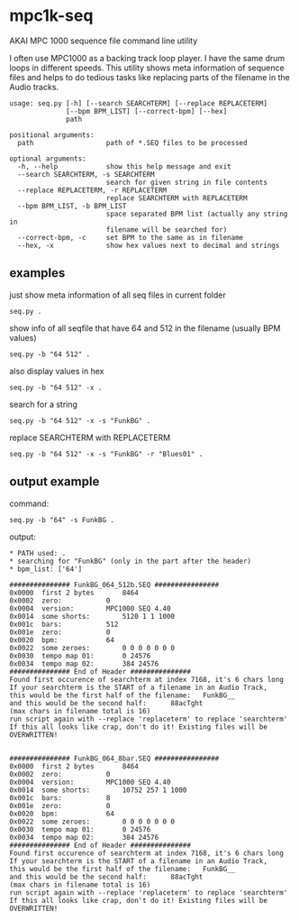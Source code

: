 # mpc1k-seq
AKAI MPC 1000 sequence file command line utility

I often use MPC1000 as a backing track loop player. I have the same drum loops in different speeds. This utility shows meta information of sequence files and helps to do tedious tasks like replacing parts of the filename in the Audio tracks.

```
usage: seq.py [-h] [--search SEARCHTERM] [--replace REPLACETERM]
              [--bpm BPM_LIST] [--correct-bpm] [--hex]
              path

positional arguments:
  path                  path of *.SEQ files to be processed

optional arguments:
  -h, --help            show this help message and exit
  --search SEARCHTERM, -s SEARCHTERM
                        search for given string in file contents
  --replace REPLACETERM, -r REPLACETERM
                        replace SEARCHTERM with REPLACETERM
  --bpm BPM_LIST, -b BPM_LIST
                        space separated BPM list (actually any string in
                        filename will be searched for)
  --correct-bpm, -c     set BPM to the same as in filename
  --hex, -x             show hex values next to decimal and strings
```

## examples

just show meta information of all seq files in current folder
```
seq.py .
```

show info of all seqfile that have 64 and 512 in the filename (usually BPM values)
```
seq.py -b "64 512" .
```
also display values in hex
```
seq.py -b "64 512" -x .
```
search for a string
```
seq.py -b "64 512" -x -s "FunkBG" .
```
replace SEARCHTERM with REPLACETERM
```
seq.py -b "64 512" -x -s "FunkBG" -r "Blues01" .
```


## output example

command:

```
seq.py -b "64" -s FunkBG .
```

output:

```
* PATH used: .
* searching for "FunkBG" (only in the part after the header)
* bpm_list:	['64']

############### FunkBG_064_512b.SEQ ################
0x0000	first 2 bytes		8464
0x0002	zero:			0
0x0004	version:		MPC1000 SEQ 4.40
0x0014	some shorts:		5120 1 1 1000
0x001c	bars:			512
0x001e	zero:			0
0x0020	bpm:			64
0x0022	some zeroes:		0 0 0 0 0 0 0
0x0030	tempo map 01:		0 24576
0x0034	tempo map 02:		384 24576
############### End of Header ###############
Found first occurence of searchterm at index 7168, it's 6 chars long
If your searchterm is the START of a filename in an Audio Track,
this would be the first half of the filename:	FunkBG__
and this would be the second half:		88acTght
(max chars in filename total is 16)
run script again with --replace 'replaceterm' to replace 'searchterm'
If this all looks like crap, don't do it! Existing files will be OVERWRITTEN!


############### FunkBG_064_8bar.SEQ ################
0x0000	first 2 bytes		8464
0x0002	zero:			0
0x0004	version:		MPC1000 SEQ 4.40
0x0014	some shorts:		10752 257 1 1000
0x001c	bars:			8
0x001e	zero:			0
0x0020	bpm:			64
0x0022	some zeroes:		0 0 0 0 0 0 0
0x0030	tempo map 01:		0 24576
0x0034	tempo map 02:		384 24576
############### End of Header ###############
Found first occurence of searchterm at index 7168, it's 6 chars long
If your searchterm is the START of a filename in an Audio Track,
this would be the first half of the filename:	FunkBG__
and this would be the second half:		88acTght
(max chars in filename total is 16)
run script again with --replace 'replaceterm' to replace 'searchterm'
If this all looks like crap, don't do it! Existing files will be OVERWRITTEN!
```
